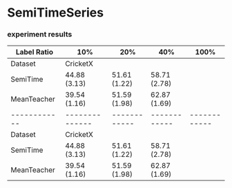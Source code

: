 # SemiTimeSeries


### experiment results
          
Label Ratio  | 10%           | 20%            | 40%          | 100%           | 
------------ | --------------| ------------   | ------------ | ------------   |
Dataset      |  CricketX     |                 |              |                |   
SemiTime     | 44.88 (3.13)  |  51.61 (1.22)  | 58.71 (2.78)   |              |
MeanTeacher  | 39.54 (1.16)  |  51.59 (1.98)  | 62.87 (1.69)   |              |
------------ | --------------| ------------   | ------------ | ------------   |
Dataset      |  CricketX     |                 |              |                |   
SemiTime     | 44.88 (3.13)  |  51.61 (1.22)  | 58.71 (2.78)   |              |
MeanTeacher  | 39.54 (1.16)  |  51.59 (1.98)  | 62.87 (1.69)   |              |
